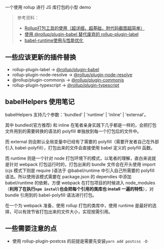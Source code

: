 一个使用 rollup 进行 JS 库打包的小型 demo

> 参考资料：
>
> - [Rollup打包工具的使用（超详细，超基础，附代码截图超简单）](https://juejin.cn/post/6844904058394771470)
> - [使用 @rollup/plugin-babel 替代废弃的 rollup-plugin-label](https://www.npmjs.com/package/@rollup/plugin-babel)
> - [babel-runtime使用与性能优化](https://juejin.cn/post/6844903615212027917)

## 一些应该更新的插件替换

- rollup-plugin-label -> [@rollup/plugin-babel](https://github.com/rollup/plugins/tree/master/packages/babel)
- rollup-plugin-node-resolve -> [@rollup/plugin-node-resolve](https://github.com/rollup/plugins/tree/master/packages/node-resolve)
- @rollup/plugin-commonjs -> [@rollup/plugin-commonjs](https://github.com/rollup/plugins/tree/master/packages/commonjs)
- rollup-plugin-typescript -> [@rollup/plugin-typescript](https://github.com/rollup/plugins/tree/master/packages/typescript)

## babelHelpers 使用笔记

babelHelpers 支持几个参数：'bundled' | 'runtime' | 'inline' | 'external'。

其中 bundled(官方推荐) 和 inline 在笔者亲身实践下几乎都是一样的，会把打包文件用到的需要转换的语法的 polyfill 单独放到每一个打包后的文件中。

而 external 则会默认全局变量中已经有了需要的 polyfill（需要开发者自己在外部引入 babel-polyfill），打包出来的文件会直接使用 babel 定义的 polyfill 函数。

而 runtime 则是一个针对 node 打包环境下的模式，以笔者的理解，直白来说就是针对 webpack 打包运行时的，打包出来的 bundle 文件会在开头使用 import (cjs 模式下则是 require )语法于 @babel/runtime 中引入自己所需要的 polyfill 语法。所以使用该模式需要在 package.json 的 dependies 中添加 babel/runtime 的依赖，方便 webpack 在打包项目的时候进入 node_modules（**利用了在执行`npm install`也会把每个引用的类库也 install 一遍的特性**），对 bundle 引用到的 babel-polyfill 语法进行打包。

在一个为 webpack 准备，使用 rollup 打包的类库中，使用 runtime 是最好的选择，可以有效节省打包出来的文件大小，实现按需引用。

## 一些需要注意的点

- 使用 rollup-plugin-postcss 的前提是需要先安装`yarn add postcss -D`
